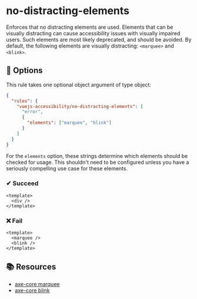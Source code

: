 # no-distracting-elements

Enforces that no distracting elements are used. Elements that can be visually distracting can cause accessibility issues with visually impaired users. Such elements are most likely deprecated, and should be avoided. By default, the following elements are visually distracting: `<marquee>` and `<blink>`.

## 🔧 Options

This rule takes one optional object argument of type object:

```json
{
  "rules": {
    "vuejs-accessibility/no-distracting-elements": [
      "error",
      {
        "elements": ["marquee", "blink"]
      }
    ]
  }
}
```

For the `elements` option, these strings determine which elements should be checked for usage. This shouldn't need to be configured unless you have a seriously compelling use case for these elements.

### ✔ Succeed

```vue
<template>
  <div />
</template>
```

### ❌ Fail

```vue
<template>
  <marquee />
  <blink />
</template>
```

## 📚 Resources

- [axe-core marquee](https://dequeuniversity.com/rules/axe/3.2/marquee)
- [axe-core blink](https://dequeuniversity.com/rules/axe/3.2/blink)
